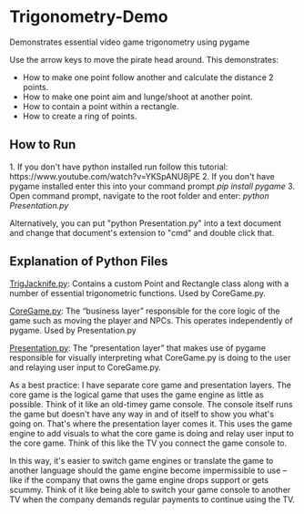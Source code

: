 # Trigonometry-Demo
Demonstrates essential video game trigonometry using pygame

Use the arrow keys to move the pirate head around. This demonstrates:
- How to make one point follow another and calculate the distance 2 points.
- How to make one point aim and lunge/shoot at another point.
- How to contain a point within a rectangle.
- How to create a ring of points. 

<h2>How to Run</h2>
1. If you don't have python installed run follow this tutorial: https://www.youtube.com/watch?v=YKSpANU8jPE
2. If you don't have pygame installed enter this into your command prompt 
<i>pip install pygame</i>
3. Open command prompt, navigate to the root folder and enter:
<i>python Presentation.py</i>

Alternatively, you can put "python Presentation.py" into a text document and change that document's extension to "cmd" and double click that.

<h2>Explanation of Python Files</h2>

<u>TrigJacknife.py</u>: Contains a custom Point and Rectangle class along with a number of essential trigonometric functions. Used by CoreGame.py.

<u>CoreGame.py</u>: The “business layer” responsible for the core logic of the game such as moving the player and NPCs. This operates independently of pygame. Used by Presentation.py

<u>Presentation.py</u>: The “presentation layer” that makes use of pygame responsible for visually interpreting what CoreGame.py is doing to the user and relaying user input to CoreGame.py.

As a best practice: I have separate core game and presentation layers. The core game is the logical game that uses the game engine as little as possible. Think of it like an old-timey game console. The console itself runs the game but doesn't have any way in and of itself to show you what's going on. That's where the presentation layer comes it. This uses the game engine to add visuals to what the core game is doing and relay user input to the core game. Think of this like the TV you connect the game console to. 

In this way, it's easier to switch game engines or translate the game to another language should the game engine become impermissible to use – like if the company that owns the game engine drops support or gets scummy. Think of it like being able to switch your game console to another TV when the company demands regular payments to continue using the TV. 
